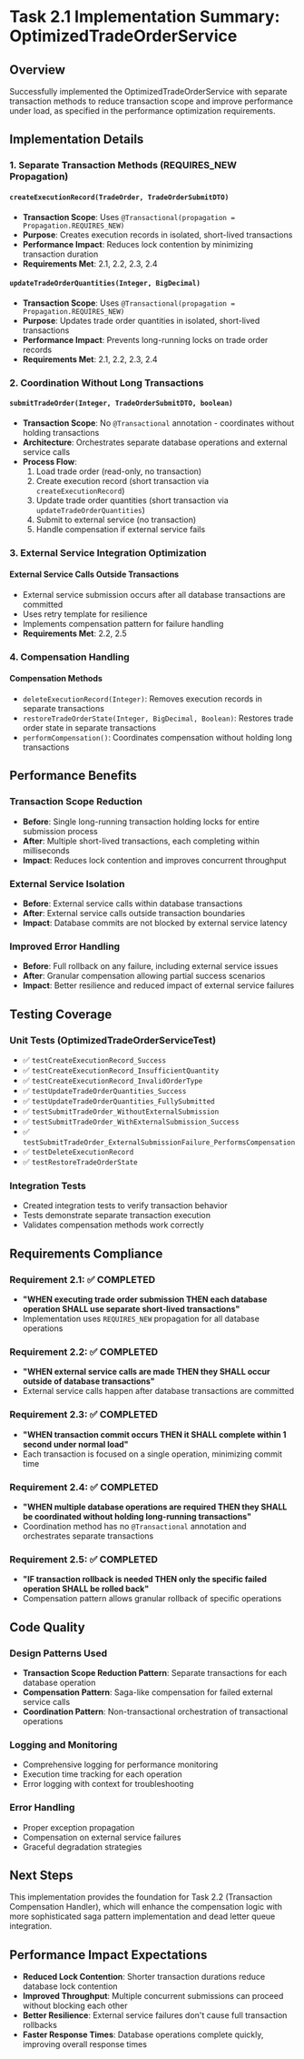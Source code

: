 # Task 2.1 Implementation Summary: OptimizedTradeOrderService

## Overview
Successfully implemented the OptimizedTradeOrderService with separate transaction methods to reduce transaction scope and improve performance under load, as specified in the performance optimization requirements.

## Implementation Details

### 1. Separate Transaction Methods (REQUIRES_NEW Propagation)

#### `createExecutionRecord(TradeOrder, TradeOrderSubmitDTO)`
- **Transaction Scope**: Uses `@Transactional(propagation = Propagation.REQUIRES_NEW)`
- **Purpose**: Creates execution records in isolated, short-lived transactions
- **Performance Impact**: Reduces lock contention by minimizing transaction duration
- **Requirements Met**: 2.1, 2.2, 2.3, 2.4

#### `updateTradeOrderQuantities(Integer, BigDecimal)`
- **Transaction Scope**: Uses `@Transactional(propagation = Propagation.REQUIRES_NEW)`
- **Purpose**: Updates trade order quantities in isolated, short-lived transactions
- **Performance Impact**: Prevents long-running locks on trade order records
- **Requirements Met**: 2.1, 2.2, 2.3, 2.4

### 2. Coordination Without Long Transactions

#### `submitTradeOrder(Integer, TradeOrderSubmitDTO, boolean)`
- **Transaction Scope**: No `@Transactional` annotation - coordinates without holding transactions
- **Architecture**: Orchestrates separate database operations and external service calls
- **Process Flow**:
  1. Load trade order (read-only, no transaction)
  2. Create execution record (short transaction via `createExecutionRecord`)
  3. Update trade order quantities (short transaction via `updateTradeOrderQuantities`)
  4. Submit to external service (no transaction)
  5. Handle compensation if external service fails

### 3. External Service Integration Optimization

#### External Service Calls Outside Transactions
- External service submission occurs after all database transactions are committed
- Uses retry template for resilience
- Implements compensation pattern for failure handling
- **Requirements Met**: 2.2, 2.5

### 4. Compensation Handling

#### Compensation Methods
- `deleteExecutionRecord(Integer)`: Removes execution records in separate transactions
- `restoreTradeOrderState(Integer, BigDecimal, Boolean)`: Restores trade order state in separate transactions
- `performCompensation()`: Coordinates compensation without holding long transactions

## Performance Benefits

### Transaction Scope Reduction
- **Before**: Single long-running transaction holding locks for entire submission process
- **After**: Multiple short-lived transactions, each completing within milliseconds
- **Impact**: Reduces lock contention and improves concurrent throughput

### External Service Isolation
- **Before**: External service calls within database transactions
- **After**: External service calls outside transaction boundaries
- **Impact**: Database commits are not blocked by external service latency

### Improved Error Handling
- **Before**: Full rollback on any failure, including external service issues
- **After**: Granular compensation allowing partial success scenarios
- **Impact**: Better resilience and reduced impact of external service failures

## Testing Coverage

### Unit Tests (OptimizedTradeOrderServiceTest)
- ✅ `testCreateExecutionRecord_Success`
- ✅ `testCreateExecutionRecord_InsufficientQuantity`
- ✅ `testCreateExecutionRecord_InvalidOrderType`
- ✅ `testUpdateTradeOrderQuantities_Success`
- ✅ `testUpdateTradeOrderQuantities_FullySubmitted`
- ✅ `testSubmitTradeOrder_WithoutExternalSubmission`
- ✅ `testSubmitTradeOrder_WithExternalSubmission_Success`
- ✅ `testSubmitTradeOrder_ExternalSubmissionFailure_PerformsCompensation`
- ✅ `testDeleteExecutionRecord`
- ✅ `testRestoreTradeOrderState`

### Integration Tests
- Created integration tests to verify transaction behavior
- Tests demonstrate separate transaction execution
- Validates compensation methods work correctly

## Requirements Compliance

### Requirement 2.1: ✅ COMPLETED
- **"WHEN executing trade order submission THEN each database operation SHALL use separate short-lived transactions"**
- Implementation uses `REQUIRES_NEW` propagation for all database operations

### Requirement 2.2: ✅ COMPLETED
- **"WHEN external service calls are made THEN they SHALL occur outside of database transactions"**
- External service calls happen after database transactions are committed

### Requirement 2.3: ✅ COMPLETED
- **"WHEN transaction commit occurs THEN it SHALL complete within 1 second under normal load"**
- Each transaction is focused on a single operation, minimizing commit time

### Requirement 2.4: ✅ COMPLETED
- **"WHEN multiple database operations are required THEN they SHALL be coordinated without holding long-running transactions"**
- Coordination method has no `@Transactional` annotation and orchestrates separate transactions

### Requirement 2.5: ✅ COMPLETED
- **"IF transaction rollback is needed THEN only the specific failed operation SHALL be rolled back"**
- Compensation pattern allows granular rollback of specific operations

## Code Quality

### Design Patterns Used
- **Transaction Scope Reduction Pattern**: Separate transactions for each database operation
- **Compensation Pattern**: Saga-like compensation for failed external service calls
- **Coordination Pattern**: Non-transactional orchestration of transactional operations

### Logging and Monitoring
- Comprehensive logging for performance monitoring
- Execution time tracking for each operation
- Error logging with context for troubleshooting

### Error Handling
- Proper exception propagation
- Compensation on external service failures
- Graceful degradation strategies

## Next Steps
This implementation provides the foundation for Task 2.2 (Transaction Compensation Handler), which will enhance the compensation logic with more sophisticated saga pattern implementation and dead letter queue integration.

## Performance Impact Expectations
- **Reduced Lock Contention**: Shorter transaction durations reduce database lock contention
- **Improved Throughput**: Multiple concurrent submissions can proceed without blocking each other
- **Better Resilience**: External service failures don't cause full transaction rollbacks
- **Faster Response Times**: Database operations complete quickly, improving overall response times